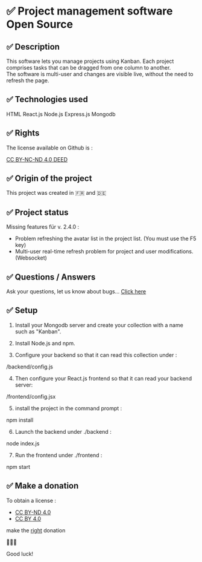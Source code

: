 # ✅ Project management software Open Source

## ✅ Description

This software lets you manage projects using Kanban.
Each project comprises tasks that can be dragged from one column to another.  
The software is multi-user and changes are visible live, without the need to refresh the page. 

## ✅ Technologies used

HTML
React.js
Node.js
Express.js
Mongodb

## ✅ Rights

The license available on Github is : 

[CC BY-NC-ND 4.0 DEED](https://creativecommons.org/licenses/by-nc-nd/4.0/legalcode.en)

## ✅ Origin of the project
This project was created in 🇫🇷 and 🇩🇪 

## ✅ Project status

Missing features für v. 2.4.0 : 
- Problem refreshing the avatar list in the project list. (You must use the F5 key)
- Multi-user real-time refresh problem for project and user modifications.  (Websocket)

## ✅ Questions / Answers

Ask your questions, let us know about bugs...
[Click here](https://github.com/Michaux-Technology/Geco-Kanban/discussions)

## ✅ Setup

1. Install your Mongodb server and create your collection with a name such as "Kanban". 

2. Install Node.js and npm.

3. Configure your backend so that it can read this collection under : 

/backend/config.js

4. Then configure your React.js frontend so that it can read your backend server: 

/frontend/config.jsx

5. install the project in the command prompt :

npm install

6. Launch the backend under ./backend : 

node index.js

7. Run the frontend under ./frontend : 

npm start


## ✅ Make a donation

To obtain a license :
- [CC BY-ND 4.0](https://creativecommons.org/licenses/by-nd/4.0/deed.en)
- [CC BY 4.0](https://creativecommons.org/licenses/by/4.0/legalcode.en)
  
make the [right](https://github.com/sponsors/Michaux-Technology) donation

🙏🙏🙏

Good luck!
